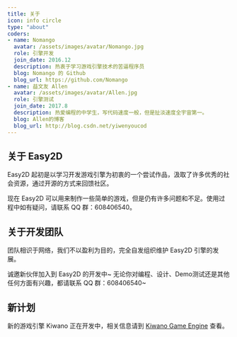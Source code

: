 ```yaml
---
title: 关于
icon: info circle
type: "about"
coders:
- name: Nomango
  avatar: /assets/images/avatar/Nomango.jpg
  role: 引擎开发
  join_date: 2016.12
  description: 热衷于学习游戏引擎技术的苦逼程序员
  blog: Nomango 的 Github
  blog_url: https://github.com/Nomango
- name: 益文友 Allen
  avatar: /assets/images/avatar/Allen.jpg
  role: 引擎测试
  join_date: 2017.8
  description: 热爱编程的中学生，写代码速度一般，但是扯淡速度全宇宙第一。
  blog: Allen的博客
  blog_url: http://blog.csdn.net/yiwenyoucod
---
```


## 关于 Easy2D

Easy2D 起初是以学习开发游戏引擎为初衷的一个尝试作品，汲取了许多优秀的社会资源，通过开源的方式来回馈社区。

现在 Easy2D 可以用来制作一些简单的游戏，但是仍有许多问题和不足。使用过程中如有疑问，请联系 QQ 群：608406540。

## 关于开发团队

团队相识于网络，我们不以盈利为目的，完全自发组织维护 Easy2D 引擎的发展。

诚邀新伙伴加入到 Easy2D 的开发中~ 无论你对编程、设计、Demo测试还是其他任何方面有兴趣，都请联系 QQ 群：608406540~

## 新计划

新的游戏引擎 Kiwano 正在开发中，相关信息请到 [Kiwano Game Engine](//kiwanoengine.com) 查看。
